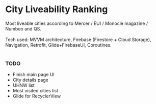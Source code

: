 # City Liveability Ranking
Most liveable cities according to Mercer / EUI / Monocle magazine / Numbeo and QS.<br/><br/>
Tech used: MVVM architecture, Firebase (Firestore + Cloud Storage), Navigation, Retrofit, Glide+FirebaseUI, Coroutines.
<br/><br/>
### TODO
- Finish main page UI
- City details page
- UHNW list
- Most visited cities list
- Glide for RecyclerView
